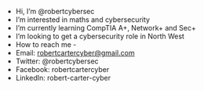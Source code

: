 - Hi, I’m @robertcybersec
- I’m interested in maths and cybersecurity
- I’m currently learning CompTIA A+, Network+ and Sec+
- I’m looking to get a cybersecurity role in North West
- How to reach me -
- Email: robertcartercyber@gmail.com
- Twitter: @robertcybersec
- Facebook: robertcartercyber
- LinkedIn: robert-carter-cyber


<!---
robertcybersec/robertcybersec is a ✨ special ✨ repository because its `README.md` (this file) appears on your GitHub profile.
You can click the Preview link to take a look at your changes.
--->
